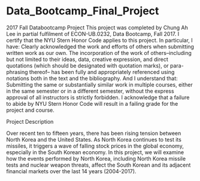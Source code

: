 # Data_Bootcamp_Final_Project
2017 Fall Databootcamp Project
This project was completed by Chung Ah Lee in partial fulfilment of ECON-UB.0232,
Data Bootcamp, Fall 2017. I certify that the NYU Stern Honor Code applies to this project. In
particular, I have:
Clearly acknowledged the work and efforts of others when submitting written work as our own.
The incorporation of the work of others–including but not limited to their ideas, data, creative
expression, and direct quotations (which should be designated with quotation marks), or para-
phrasing thereof– has been fully and appropriately referenced using notations both in the text 
and the bibliography.
And I understand that:
Submitting the same or substantially similar work in multiple courses, either in the same semester
or in a different semester, without the express approval of all instructors is strictly forbidden.
I acknowledge that a failure to abide by NYU Stern Honor Code will result in a failing grade for
the project and course.

Project Description

Over recent ten to fifteen years, there has been rising tension between North Korea and the United States. As North Korea continues to test its missiles, it triggers a wave of falling stock prices in the global economy, especially in the South Korean economy. In this project, we will examine how the events performed by North Korea, including North Korea missile tests and nuclear weapon threats, affect the South Korean and its adjacent financial markets over the last 14 years (2004-2017). 
